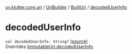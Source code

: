 [uy.klutter.core.uri](../../index.md) / [UriBuilder](../index.md) / [BuiltUri](index.md) / [decodedUserInfo](.)


# decodedUserInfo
<code>val decodedUserInfo: String?</code> [(source)](https://github.com/kohesive/klutter/blob/master/core-jdk6/src/main/kotlin/uy/klutter/core/uri/UriBuilder.kt#L283)<br/>Overrides [ImmutableUri.decodedUserInfo](../../-immutable-uri/decoded-user-info.md)


